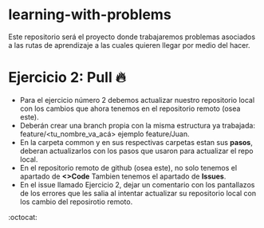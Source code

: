 # learning-with-problems
Este repositorio será el proyecto donde trabajaremos problemas asociados a las rutas de aprendizaje a las cuales quieren llegar por medio del hacer.

# Ejercicio 2: Pull 🔥
* Para el ejercicio número 2 debemos actualizar nuestro repositorio local con los cambios que ahora tenemos en el repositorio remoto (osea este).
* Deberán crear una branch propia con la misma estructura ya trabajada: feature/<tu_nombre_va_acá> ejemplo feature/Juan.
* En la carpeta common y en sus respectivas carpetas estan sus **pasos**, deberan actualizarlos con los pasos que usaron para actualizar el repo local. 
* En el repositorio remoto de github (osea este), no solo tenemos el apartado de **<>Code** Tambien tenemos el apartado de **Issues**.
* En el issue llamado Ejercicio 2, dejar un comentario con los pantallazos de los errores que les salia al intentar actualizar su repositorio local con los cambio del reposirotio remoto.

:octocat:
